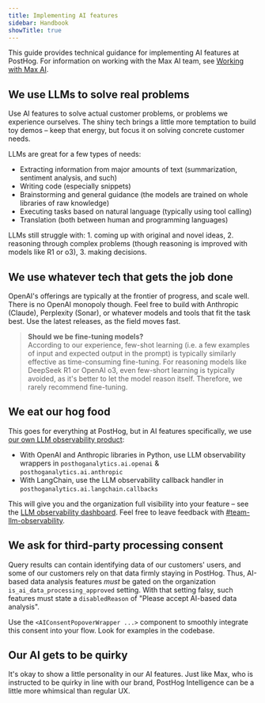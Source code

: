 ```yaml
---
title: Implementing AI features
sidebar: Handbook
showTitle: true
---
```


This guide provides technical guidance for implementing AI features at PostHog. For information on working with the Max AI team, see [Working with Max AI](/handbook/engineering/working-with-max-ai).

## We use LLMs to solve real problems

Use AI features to solve actual customer problems, or problems we experience ourselves. The shiny tech brings a little more temptation to build toy demos – keep that energy, but focus it on solving concrete customer needs.

LLMs are great for a few types of needs:

- Extracting information from major amounts of text (summarization, sentiment analysis, and such)
- Writing code (especially snippets)
- Brainstorming and general guidance (the models are trained on whole libraries of raw knowledge)
- Executing tasks based on natural language (typically using tool calling)
- Translation (both between human and programming languages)

LLMs still struggle with: 1. coming up with original and novel ideas, 2. reasoning through complex problems (though reasoning is improved with models like R1 or o3), 3. making decisions.

## We use whatever tech that gets the job done

OpenAI's offerings are typically at the frontier of progress, and scale well. There is no OpenAI monopoly though. Feel free to build with Anthropic (Claude), Perplexity (Sonar), or whatever models and tools that fit the task best. Use the latest releases, as the field moves fast.

> **Should we be fine-tuning models?**  
> According to our experience, few-shot learning (i.e. a few examples of input and expected output in the prompt) is typically similarly effective as time-consuming fine-tuning. For reasoning models like DeepSeek R1 or OpenAI o3, even few-short learning is typically avoided, as it's better to let the model reason itself. Therefore, we rarely recommend fine-tuning.

## We eat our hog food

This goes for everything at PostHog, but in AI features specifically, we use [our own LLM observability product](/docs/ai-engineering/observability):

- With OpenAI and Anthropic libraries in Python, use LLM observability wrappers in `posthoganalytics.ai.openai` & `posthoganalytics.ai.anthropic`
- With LangChain, use the LLM observability callback handler in `posthoganalytics.ai.langchain.callbacks`

This will give you and the organization full visibility into your feature – see the [LLM observability dashboard](https://us.posthog.com/project/2/llm-observability). Feel free to leave feedback with [#team-llm-observability](https://posthog.slack.com/archives/C087XQ7K9K7).

## We ask for third-party processing consent

Query results can contain identifying data of our customers' users, and some of our customers rely on that data firmly staying in PostHog. Thus, AI-based data analysis features _must_ be gated on the organization `is_ai_data_processing_approved` setting. With that setting falsy, such features must state a `disabledReason` of "Please accept AI-based data analysis".

Use the `<AIConsentPopoverWrapper ...>` component to smoothly integrate this consent into your flow. Look for examples in the codebase.

## Our AI gets to be quirky

It's okay to show a little personality in our AI features. Just like Max, who is instructed to be quirky in line with our brand, PostHog Intelligence can be a little more whimsical than regular UX.

